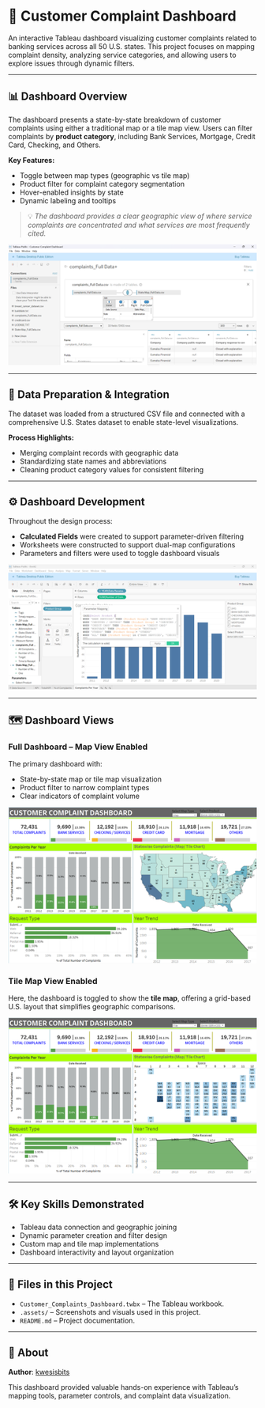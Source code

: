 # 🧾 Customer Complaint Dashboard

An interactive Tableau dashboard visualizing customer complaints related to banking services across all 50 U.S. states. This project focuses on mapping complaint density, analyzing service categories, and allowing users to explore issues through dynamic filters.

---

## 📊 Dashboard Overview

The dashboard presents a state-by-state breakdown of customer complaints using either a traditional map or a tile map view. Users can filter complaints by **product category**, including Bank Services, Mortgage, Credit Card, Checking, and Others.

**Key Features:**
- Toggle between map types (geographic vs tile map)
- Product filter for complaint category segmentation
- Hover-enabled insights by state
- Dynamic labeling and tooltips

> 💡 *The dashboard provides a clear geographic view of where service complaints are concentrated and what services are most frequently cited.*

![Data Connection Setup](.assets/connect-data.png)

---

## 🔧 Data Preparation & Integration

The dataset was loaded from a structured CSV file and connected with a comprehensive U.S. States dataset to enable state-level visualizations.

**Process Highlights:**
- Merging complaint records with geographic data
- Standardizing state names and abbreviations
- Cleaning product category values for consistent filtering

---

## ⚙️ Dashboard Development

Throughout the design process:
- **Calculated Fields** were created to support parameter-driven filtering
- Worksheets were constructed to support dual-map configurations
- Parameters and filters were used to toggle dashboard visuals

![Parameter Mapping Process](.assets/calculation-field.png)

---

## 🗺️ Dashboard Views

### Full Dashboard – Map View Enabled
The primary dashboard with:
- State-by-state map or tile map visualization
- Product filter to narrow complaint types
- Clear indicators of complaint volume

![Full Dashboard](.assets/Customer-Complaint-Dashboard.png)

### Tile Map View Enabled
Here, the dashboard is toggled to show the **tile map**, offering a grid-based U.S. layout that simplifies geographic comparisons.

![Tile Map Toggle](.assets/Tile-map.png)

---

## 🛠️ Key Skills Demonstrated

- Tableau data connection and geographic joining
- Dynamic parameter creation and filter design
- Custom map and tile map implementations
- Dashboard interactivity and layout organization

---

## 📁 Files in this Project

- `Customer_Complaints_Dashboard.twbx` – The Tableau workbook.
- `.assets/` – Screenshots and visuals used in this project.
- `README.md` – Project documentation.

---

## 📌 About

**Author**: [kwesisbits](https://github.com/kwesisbits)

This dashboard provided valuable hands-on experience with Tableau’s mapping tools, parameter controls, and complaint data visualization.

